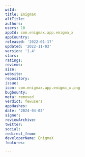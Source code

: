 ```yaml
---
wsId: 
title: EnigmaX
altTitle: 
authors: 
users: 10
appId: com.enigmax.app.enigma_x
appCountry: 
released: '2022-01-17'
updated: '2022-11-03'
version: '1.4'
stars: 
ratings: 
reviews: 
size: 
website: 
repository: 
issue: 
icon: com.enigmax.app.enigma_x.png
bugbounty: 
meta: removed
verdict: fewusers
appHashes: 
date: '2024-04-03'
signer: 
reviewArchive: 
twitter: 
social: 
redirect_from: 
developerName: EnigmaX
features: 

---
```


